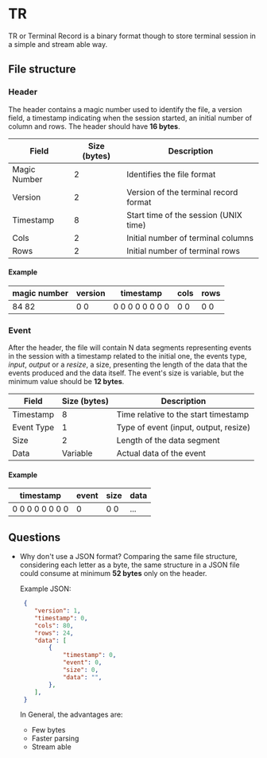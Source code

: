 # TR

TR or Terminal Record is a binary format though to store terminal session in a
simple and stream able way.

## File structure

### Header

The header contains a magic number used to identify the file, a version field, a
timestamp indicating when the session started, an initial number of column and
rows. The header should have **16 bytes**.

| Field        | Size (bytes) | Description                           |
|--------------|--------------|---------------------------------------|
| Magic Number | 2            | Identifies the file format            |
| Version      | 2            | Version of the terminal record format |
| Timestamp    | 8            | Start time of the session (UNIX time) |
| Cols         | 2            | Initial number of terminal columns    |
| Rows         | 2            | Initial number of terminal rows       |
#### Example

| magic number | version | timestamp       | cols | rows |
| ------------ | ------- | --------------- | ---- | ---- |
| 84 82        | 0 0     | 0 0 0 0 0 0 0 0 | 0 0  | 0 0  |

### Event

After the header, the file will contain N data segments representing events in
the session with a timestamp related to the initial one, the events type,
*input*, *output* or a *resize*, a size, presenting the length of the data that
the events produced and the data itself. The event's size is variable, but the
minimum value should be **12 bytes**.

| Field      | Size (bytes) | Description                           |
| ---------- | ------------ | ------------------------------------- |
| Timestamp  | 8            | Time relative to the start timestamp  |
| Event Type | 1            | Type of event (input, output, resize) |
| Size       | 2            | Length of the data segment            |
| Data       | Variable     | Actual data of the event              |

#### Example

| timestamp       | event | size | data |
| --------------- | ----- | ---- | ---- |
| 0 0 0 0 0 0 0 0 | 0     | 0 0  | ...  |

## Questions

- Why don't use a JSON format?
	Comparing the same file structure, considering each letter as a byte, the same structure in a JSON file could consume at minimum **52 bytes** only on the header.
	
	Example JSON:
	```json
	 {
		"version": 1, 
		"timestamp": 0, 
		"cols": 80, 
		"rows": 24,
		"data": [
			{
				"timestamp": 0, 
				"event": 0,
				"size": 0,
				"data": "",
			},
		],
	 }
	```
	 
	In General, the advantages are:
	- Few bytes
	- Faster parsing
	- Stream able
